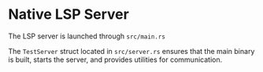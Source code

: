 # Native LSP Server

The LSP server is launched through `src/main.rs`

The `TestServer` struct located in `src/server.rs` ensures that the main binary is built, starts the server, and provides utilities for communication.